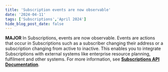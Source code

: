 ```yaml
---
title: 'Subscription events are now observable'
date: '2024-04-11'
tags: ['Subscriptions','April 2024']
hide_blog_post_date: false
---
```

**MAJOR** In Subscriptions, events are now observable. Events are actions that occur in Subscriptions such as a subscriber changing their address or a subscription changing from active to inactive. This enables you to integrate Subscriptions with external systems like enterprise resource planning, fulfilment and other systems. For more information, see **[Subscriptions API Documentation](https://elasticpath.apidocumentation.com/reference)**.
